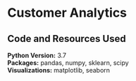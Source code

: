 # Customer Analytics


## Code and Resources Used 
**Python Version:** 3.7  
**Packages:** pandas, numpy, sklearn, scipy  
**Visualizations:** matplotlib, seaborn

